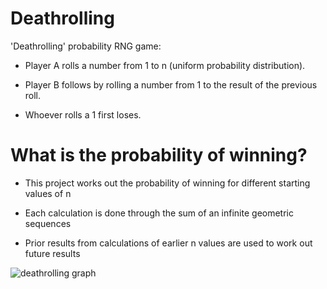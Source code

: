 # Deathrolling

'Deathrolling' probability RNG game: 

- Player A rolls a number from 1 to n (uniform probability distribution). 

- Player B follows by rolling a number from 1 to the result of the previous roll. 

- Whoever rolls a 1 first loses. 

# What is the probability of winning?

- This project works out the probability of winning for different starting values of n

- Each calculation is done through the sum of an infinite geometric sequences

- Prior results from calculations of earlier n values are used to work out future results

![deathrolling graph](https://i.imgur.com/gbQz2Xq.png)
